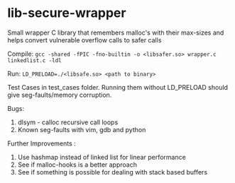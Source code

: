 # lib-secure-wrapper
Small wrapper C library that remembers malloc's with their max-sizes and helps convert vulnerable overflow calls to safer calls

Compile:
`gcc -shared -fPIC -fno-builtin -o <libsafer.so> wrapper.c linkedlist.c -ldl`

Run:
`LD_PRELOAD=./<libsafe.so> <path to binary>`

Test Cases in test_cases folder. Running them without LD_PRELOAD should give seg-faults/memory corruption.

Bugs:
1. dlsym - calloc recursive call loops
2. Known seg-faults with vim, gdb and python

Further Improvements : 
1. Use hashmap instead of linked list for linear performance
2. See if malloc-hooks is a better approach
3. See if something is possible for dealing with stack based buffers
